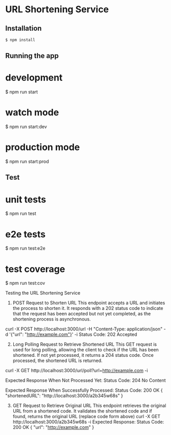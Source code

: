 # URL Shortening Service

## Installation

```bash
$ npm install
```

## Running the app
# development
$ npm run start

# watch mode
$ npm run start:dev

# production mode
$ npm run start:prod

## Test
# unit tests
$ npm run test

# e2e tests
$ npm run test:e2e

# test coverage
$ npm run test:cov

Testing the URL Shortening Service
1. POST Request to Shorten URL
This endpoint accepts a URL and initiates the process to shorten it. It responds with a 202 status code to indicate that the request has been accepted but not yet completed, as the shortening process is asynchronous.

curl -X POST http://localhost:3000/url -H "Content-Type: application/json" -d '{"url": "http://example.com"}' -i
Status Code: 202 Accepted

2. Long Polling Request to Retrieve Shortened URL
This GET request is used for long polling, allowing the client to check if the URL has been shortened. If not yet processed, it returns a 204 status code. Once processed, the shortened URL is returned.

curl -X GET http://localhost:3000/url/poll?url=http://example.com -i

Expected Response When Not Processed Yet:
Status Code: 204 No Content

Expected Response When Successfully Processed:
Status Code: 200 OK
{
  "shortenedURL": "http://localhost:3000/a2b345w68s"
}

3. GET Request to Retrieve Original URL
This endpoint retrieves the original URL from a shortened code. It validates the shortened code and if found, returns the original URL (replace code form above)
curl -X GET http://localhost:3000/a2b345w68s -i
Expected Response:
Status Code: 200 OK
{
  "url": "http://example.com"
}
